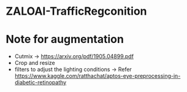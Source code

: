 # ZALOAI-TrafficRegconition

# Note for augmentation
- Cutmix -> https://arxiv.org/pdf/1905.04899.pdf 
- Crop and resize
- filters to adjust the lighting conditions -> Refer https://www.kaggle.com/ratthachat/aptos-eye-preprocessing-in-diabetic-retinopathy 
